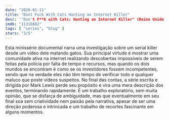 ```yaml
---
date: "2020-01-11"
title: "Dont Fuck With Cats Hunting an Internet Killer"
desc: '"Don't F**k with Cats: Hunting an Internet Killer" (Reino Unido e EUA, 2019), escrito por Mark Lewis, dirigido por Mark Lewis, com Deanna Thompson, John Green e Claudette Hamlin.'
imdb: "11318602"
tags: [ "series", "blog" ]
stars: "3/5"
---
```

Esta minissérie documental narra uma investigação sobre um serial killer desde um vídeo dele matando gatos. Sua principal virtude é mostrar uma comunidade ativa na internet realizando descobertas impossíveis de serem feitas pela polícia por falta de tempo e recursos, mas quando os dois mundos se encontram é como se os investidores fossem incompetentes, sendo que na verdade eles não têm tempo de verificar todo e qualquer maluco que poste vídeos suspeitos. No final das contas, a série escrita e dirigida por Mark Lewis perde seu propósito e vira uma mera descrição dos eventos, terminando rapidamente. É um trabalho exploratório, sem muita opinião, que se disfarça de ambiguidade, mas que eventualmente em seu final soa sem criatividade nem paixão pela narrativa, apesar de ser uma direção poderosa e intrincada e um trabalho de recortes fascinante em alguns momentos.
